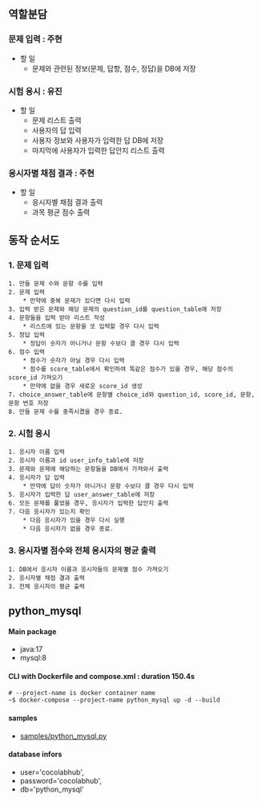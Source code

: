 ## 역할분담
###  문제 입력 : 주현
- 할 일
    - 문제와 관련된 정보(문제, 답항, 점수, 정답)을 DB에 저장
    
### 시험 응시 : 유진
- 할 일
    - 문제 리스트 출력
    - 사용자의 답 입력
    - 사용자 정보와 사용자가 입력한 답 DB에 저장
    - 마지막에 사용자가 입력한 답안지 리스트 출력

### 응시자별 채점 결과 : 주현
- 할 일 
    - 응시자별 채점 결과 출력
    - 과목 평균 점수 출력

## 동작 순서도
### 1. 문제 입력
    1. 만들 문제 수와 문항 수를 입력
    2. 문제 입력
        * 만약에 중복 문제가 있다면 다시 입력
    3. 입력 받은 문제와 해당 문제의 question_id를 question_table에 저장
    4. 문항들을 입력 받아 리스트 작성
        * 리스트에 있는 문항을 또 입력할 경우 다시 입력
    5. 정답 입력
        * 정답이 숫자가 아니거나 문항 수보다 클 경우 다시 입력
    6. 점수 입력
        * 점수가 숫자가 아닐 경우 다시 입력
        * 점수를 score_table에서 확인하여 똑같은 점수가 있을 경우, 해당 점수의 score_id 가져오기
        * 만약에 없을 경우 새로운 score_id 생성
    7. choice_answer_table에 문항별 choice_id와 question_id, score_id, 문항, 문항 번호 저장
    8. 만들 문제 수를 충족시켰을 경우 종료.

### 2. 시험 응시
    1. 응시자 이름 입력
    2. 응시자 이름과 id user_info_table에 저장
    3. 문제와 문제에 해당하는 문항들을 DB에서 가져와서 출력
    4. 응시자가 답 입력
        * 만약에 답이 숫자가 아니거나 문항 수보다 클 경우 다시 입력
    5. 응시자가 입력한 답 user_answer_table에 저장
    6. 모든 문제를 풀었을 경우, 응시자가 입력한 답안지 출력
    7. 다음 응시자가 있는지 확인
        * 다음 응시자가 있을 경우 다시 실행
        * 다음 응시자가 없을 경우 종료.

### 3. 응시자별 점수와 전체 응시자의 평균 출력
    1. DB에서 응시자 이름과 응시자들의 문제별 점수 가져오기
    2. 응시자별 채점 결과 출력
    3. 전체 응시자의 평균 출력

## python_mysql
#### Main package
- java:17
- mysql:8

#### CLI with Dockerfile and compose.xml : duration 150.4s
```
# --project-name is docker container name
~$ docker-compose --project-name python_mysql up -d --build
```
#### samples
- [samples/python_mysql.py](./samples/python_mysql.py)

#### database infors
+ user='cocolabhub',
+ password='cocolabhub',
+ db='python_mysql'


